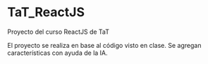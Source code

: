 # TaT_ReactJS
Proyecto del curso ReactJS de TaT

El proyecto se realiza en base al código visto en clase.
Se agregan características con ayuda de la IA.
